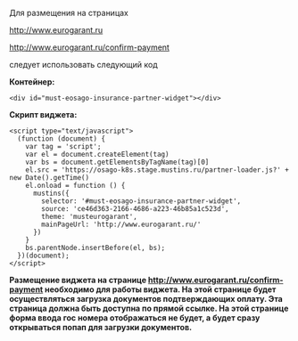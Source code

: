
Для размещения на страницах

http://www.eurogarant.ru

http://www.eurogarant.ru/confirm-payment 

следует использовать следующий код

**Контейнер:**

```
<div id="must-eosago-insurance-partner-widget"></div>
```
**Скрипт виджета:**
```
<script type="text/javascript">
  (function (document) {
    var tag = 'script';
    var el = document.createElement(tag)
    var bs = document.getElementsByTagName(tag)[0]
    el.src = 'https://osago-k8s.stage.mustins.ru/partner-loader.js?' + new Date().getTime()
    el.onload = function () {
      mustins({
        selector: '#must-eosago-insurance-partner-widget',
        source: 'ce46d363-2166-4686-a223-46b85a1c523d',
        theme: 'musteurogarant',
        mainPageUrl: 'http://www.eurogarant.ru/'
      })
    }
    bs.parentNode.insertBefore(el, bs);
  })(document);
</script>
```

**Размещение виджета на странице http://www.eurogarant.ru/confirm-payment  необходимо для работы виджета. На этой странице будет осуществляться загрузка документов подтверждающих оплату. Эта страница должна быть доступна по прямой ссылке. На этой странице форма ввода гос номера отображаться не будет, а будет сразу открываться попап для загрузки документов.**
